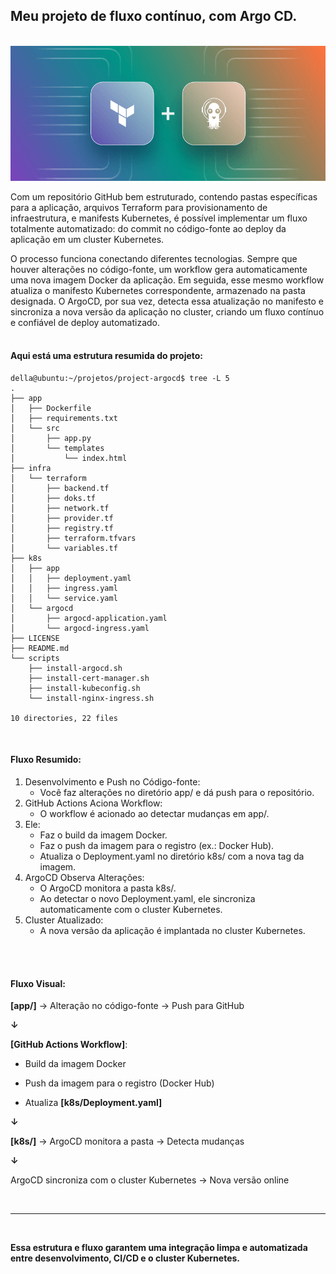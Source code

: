 ## Meu projeto de fluxo contínuo, com Argo CD.

<br>
<img src="assets/banner2.png"/>
<br>

Com um repositório GitHub bem estruturado, contendo pastas específicas para a aplicação, arquivos Terraform para provisionamento de infraestrutura, e manifests Kubernetes, é possível implementar um fluxo totalmente automatizado: do commit no código-fonte ao deploy da aplicação em um cluster Kubernetes.

O processo funciona conectando diferentes tecnologias. Sempre que houver alterações no código-fonte, um workflow gera automaticamente uma nova imagem Docker da aplicação. Em seguida, esse mesmo workflow atualiza o manifesto Kubernetes correspondente, armazenado na pasta designada. O ArgoCD, por sua vez, detecta essa atualização no manifesto e sincroniza a nova versão da aplicação no cluster, criando um fluxo contínuo e confiável de deploy automatizado.
<br><br>
#### Aqui está uma estrutura resumida do projeto:
```
della@ubuntu:~/projetos/project-argocd$ tree -L 5
.
├── app
│   ├── Dockerfile
│   ├── requirements.txt
│   └── src
│       ├── app.py
│       └── templates
│           └── index.html
├── infra
│   └── terraform
│       ├── backend.tf
│       ├── doks.tf
│       ├── network.tf
│       ├── provider.tf
│       ├── registry.tf
│       ├── terraform.tfvars
│       └── variables.tf
├── k8s
│   ├── app
│   │   ├── deployment.yaml
│   │   ├── ingress.yaml
│   │   └── service.yaml
│   └── argocd
│       ├── argocd-application.yaml
│       └── argocd-ingress.yaml
├── LICENSE
├── README.md
└── scripts
    ├── install-argocd.sh
    ├── install-cert-manager.sh
    ├── install-kubeconfig.sh
    └── install-nginx-ingress.sh

10 directories, 22 files
```
<br>

#### Fluxo Resumido:

1. Desenvolvimento e Push no Código-fonte:
	- Você faz alterações no diretório app/ e dá push para o repositório.
2. GitHub Actions Aciona Workflow:
	- O workflow é acionado ao detectar mudanças em app/.
3. Ele:
    - Faz o build da imagem Docker.	    
	- Faz o push da imagem para o registro (ex.: Docker Hub).	    
	- Atualiza o Deployment.yaml no diretório k8s/ com a nova tag da imagem.
4. ArgoCD Observa Alterações:
	- O ArgoCD monitora a pasta k8s/.
	- Ao detectar o novo Deployment.yaml, ele sincroniza automaticamente com o cluster Kubernetes.
6. Cluster Atualizado:
    - A nova versão da aplicação é implantada no cluster Kubernetes.

<br><br>

#### Fluxo Visual:

**[app/]** → Alteração no código-fonte → Push para GitHub

**↓**

**[GitHub Actions Workflow]**:

- Build da imagem Docker

- Push da imagem para o registro (Docker Hub)

- Atualiza **[k8s/Deployment.yaml]**

**↓**

**[k8s/]** → ArgoCD monitora a pasta → Detecta mudanças

**↓**

ArgoCD sincroniza com o cluster Kubernetes → Nova versão online

<br>

---

<br>

**Essa estrutura e fluxo garantem uma integração limpa e automatizada entre desenvolvimento, CI/CD e o cluster Kubernetes.**
